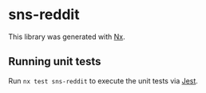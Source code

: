 # sns-reddit

This library was generated with [Nx](https://nx.dev).

## Running unit tests

Run `nx test sns-reddit` to execute the unit tests via [Jest](https://jestjs.io).
